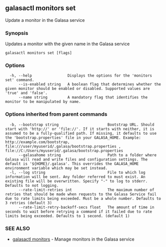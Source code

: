 ## galasactl monitors set

Update a monitor in the Galasa service

### Synopsis

Updates a monitor with the given name in the Galasa service

```
galasactl monitors set [flags]
```

### Options

```
  -h, --help                Displays the options for the 'monitors set' command.
      --is-enabled string   A boolean flag that determines whether the given monitor should be enabled or disabled. Supported values are 'true' and 'false'.
      --name string         A mandatory flag that identifies the monitor to be manipulated by name.
```

### Options inherited from parent commands

```
  -b, --bootstrap string                      Bootstrap URL. Should start with 'http://' or 'file://'. If it starts with neither, it is assumed to be a fully-qualified path. If missing, it defaults to use the 'bootstrap.properties' file in your GALASA_HOME. Example: http://example.com/bootstrap, file:///user/myuserid/.galasa/bootstrap.properties , file://C:/Users/myuserid/.galasa/bootstrap.properties
      --galasahome string                     Path to a folder where Galasa will read and write files and configuration settings. The default is '${HOME}/.galasa'. This overrides the GALASA_HOME environment variable which may be set instead.
  -l, --log string                            File to which log information will be sent. Any folder referred to must exist. An existing file will be overwritten. Specify "-" to log to stderr. Defaults to not logging.
      --rate-limit-retries int                The maximum number of retries that should be made when requests to the Galasa Service fail due to rate limits being exceeded. Must be a whole number. Defaults to 3 retries (default 3)
      --rate-limit-retry-backoff-secs float   The amount of time in seconds to wait before retrying a command if it failed due to rate limits being exceeded. Defaults to 1 second. (default 1)
```

### SEE ALSO

* [galasactl monitors](galasactl_monitors.md)	 - Manage monitors in the Galasa service

